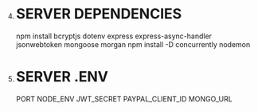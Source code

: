 

4.  # SERVER DEPENDENCIES

    npm install bcryptjs dotenv express express-async-handler jsonwebtoken mongoose morgan
    npm install -D concurrently nodemon

5.  # SERVER .ENV

    PORT 
    NODE_ENV
    JWT_SECRET
    PAYPAL_CLIENT_ID
    MONGO_URL

